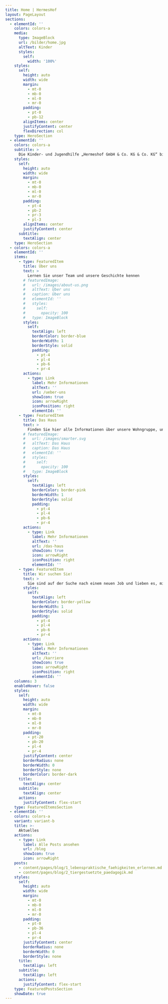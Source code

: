 ```yaml
---
title: Home | HermesHof
layout: PageLayout
sections:
  - elementId: ''
    colors: colors-a
    media:
      type: ImageBlock
      url: /bilder/home.jpg
      altText: Kinder
      styles:
        self:
          width: '100%'
    styles:
      self:
        height: auto
        width: wide
        margin:
          - mt-0
          - mb-0
          - ml-0
          - mr-0
        padding:
          - pt-0
          - pb-12
        alignItems: center
        justifyContent: center
        flexDirection: col
    type: HeroSection
  - elementId: ''
    colors: colors-a
    subtitle: >
      Die Kinder- und Jugendhilfe „Hermeshof GmbH & Co. KG & Co. KG“ bietet Platz für 12 unbegleitete, minderjährige Geflüchtete aus unterschiedlichen Herkunftsländern. Wir bieten den Bewohner*innen familienähnliche Strukturen und arbeiten mit dem systemischen Handlungsansatz auf Grundlage des § 27 i. V. m. §§ 34, 41, 42 SGB VIII.
    styles:
      self:
        height: auto
        width: wide
        margin:
          - mt-0
          - mb-0
          - ml-0
          - mr-0
        padding:
          - pt-4
          - pb-2
          - pr-3
          - pl-3
        alignItems: center
        justifyContent: center
      subtitle:
        textAlign: center
    type: HeroSection
  - colors: colors-a
    elementId: ''
    items:
      - type: FeaturedItem
        title: Über uns
        text: >
          Lernen Sie unser Team und unsere Geschichte kennen
        # featuredImage:
        #   url: /images/about-us.png
        #   altText: Über uns
        #   caption: Über uns
        #   elementId: ''
        #   styles:
        #     self:
        #       opacity: 100
        #   type: ImageBlock
        styles:
          self:
            textAlign: left
            borderColor: border-blue
            borderWidth: 1
            borderStyle: solid
            padding:
              - pt-4
              - pl-4
              - pb-6
              - pr-4
        actions:
          - type: Link
            label: Mehr Informationen
            altText: ''
            url: /ueber-uns
            showIcon: true
            icon: arrowRight
            iconPosition: right
            elementId: ''
      - type: FeaturedItem
        title: Das Haus
        text: >
          Finden Sie hier alle Informationen über unsere Wohngruppe, unser Haus und weitere Bilder
        # featuredImage:
        #   url: /images/smarter.svg
        #   altText: Das Haus
        #   caption: Das Haus
        #   elementId: ''
        #   styles:
        #     self:
        #       opacity: 100
        #   type: ImageBlock
        styles:
          self:
            textAlign: left
            borderColor: border-pink
            borderWidth: 1
            borderStyle: solid
            padding:
              - pt-4
              - pl-4
              - pb-6
              - pr-4
        actions:
          - type: Link
            label: Mehr Informationen
            altText: ''
            url: /das-haus
            showIcon: true
            icon: arrowRight
            iconPosition: right
            elementId: ''
      - type: FeaturedItem
        title: Wir suchen Sie!
        text: >
          Sie sind auf der Suche nach einem neuen Job und lieben es, mit Kindern zu arbeiten? Dann bewerben Sie sich bei uns!
        styles:
          self:
            textAlign: left
            borderColor: border-yellow
            borderWidth: 1
            borderStyle: solid
            padding:
              - pt-4
              - pl-4
              - pb-6
              - pr-4
        actions:
          - type: Link
            label: Mehr Informationen
            altText: ''
            url: /karriere
            showIcon: true
            icon: arrowRight
            iconPosition: right
            elementId: ''
    columns: 3
    enableHover: false
    styles:
      self:
        height: auto
        width: wide
        margin:
          - mt-0
          - mb-0
          - ml-0
          - mr-0
        padding:
          - pt-20
          - pb-20
          - pl-4
          - pr-4
        justifyContent: center
        borderRadius: none
        borderWidth: 0
        borderStyle: none
        borderColor: border-dark
      title:
        textAlign: center
      subtitle:
        textAlign: center
      actions:
        justifyContent: flex-start
    type: FeaturedItemsSection
  - elementId: ''
    colors: colors-a
    variant: variant-b
    title: >-
      Aktuelles
    actions:
      - type: Link
        label: Alle Posts ansehen
        url: /blog
        showIcon: true
        icon: arrowRight
    posts:
      - content/pages/blog/1_lebenspraktische_faehigkeiten_erlernen.md
      - content/pages/blog/2_tiergestuetzte_paedagogik.md
    styles:
      self:
        height: auto
        width: wide
        margin:
          - mt-0
          - mb-0
          - ml-0
          - mr-0
        padding:
          - pt-0
          - pb-36
          - pl-4
          - pr-4
        justifyContent: center
        borderRadius: none
        borderWidth: 0
        borderStyle: none
      title:
        textAlign: left
      subtitle:
        textAlign: left
      actions:
        justifyContent: flex-start
    type: FeaturedPostsSection
    showDate: true
---
```

